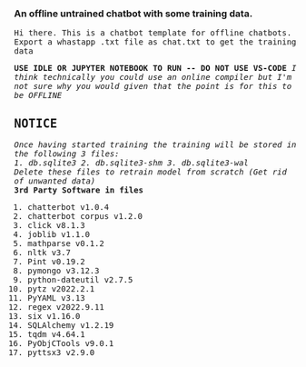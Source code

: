 ### An offline untrained chatbot with some training data.

<samp>

Hi there. This is a chatbot template for offline chatbots. Export a whastapp .txt file as chat.txt to get the training data

**USE IDLE OR JUPYTER NOTEBOOK TO RUN -- DO NOT USE VS-CODE**
*I think technically you could use an online compiler but I'm not sure why you would given that the point is for this to be OFFLINE*

## NOTICE
*Once having started training the training will be stored in the following 3 files:*
<br/>
*1. db.sqlite3*
*2. db.sqlite3-shm*
*3. db.sqlite3-wal*
<br/>
*Delete these files to retrain model from scratch (Get rid of unwanted data)*<br/>
**3rd Party Software in files**
1. chatterbot v1.0.4
2. chatterbot corpus v1.2.0
3. click v8.1.3
4. joblib v1.1.0
5. mathparse v0.1.2
6. nltk v3.7
7. Pint v0.19.2
8. pymongo v3.12.3
9. python-dateutil v2.7.5
10. pytz v2022.2.1
11. PyYAML v3.13
12. regex v2022.9.11
13. six v1.16.0
14. SQLAlchemy v1.2.19
15. tqdm v4.64.1
16. PyObjCTools v9.0.1
17. pyttsx3 v2.9.0

</samp>